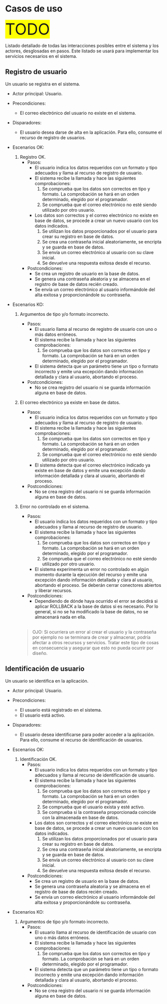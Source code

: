 # Casos de uso

<span style="background-color:yellow;font-size:50px;">TODO</span>

Listado detallado de todas las interacciones posibles entre el sistema y los actores, desglosadas en pasos. Este listado se usará para implementar los servicios necesarios en el sistema.

## Registro de usuario

Un usuario se registra en el sistema.

* Actor principal: Usuario.
* Precondiciones:
    * El correo electrónico del usuario no existe en el sistema.
* Disparadores:
    * El usuario desea darse de alta en la aplicación. Para ello, consume el recurso de registro de usuarios.
* Escenarios OK:
    1. Registro OK. 
        * Pasos:
            * El usuario indica los datos requeridos con un formato y tipo adecuados y llama al recurso de registro de usuario.
            * El sistema recibe la llamada y hace las siguientes comprobaciones:
                1. Se comprueba que los datos son correctos en tipo y formato. La comprobación se hará en un orden determinado, elegido por el programador.
                2. Se comprueba que el correo electrónico no esté siendo utilizado por otro usuario.
            * Los datos son correctos y el correo electrónico no existe en base de datos, se procede a crear un nuevo usuario con los datos indicados. 
                1. Se utilizan los datos proporcionados por el usuario para crear su registro en base de datos.
                2. Se crea una contraseña inicial aleatoriamente, se encripta y se guarda en base de datos.
                3. Se envía un correo electrónico al usuario con su clave inicial.
                4. Se devuelve una respuesta exitosa desde el recurso.
        * Postcondiciones:
            * Se crea un registro de usuario en la base de datos.
            * Se genera una contraseña aleatoria y se almacena en el registro de base de datos recién creado.
            * Se envía un correo electrónico al usuario informándole del alta exitosa y proporcionándole su contraseña.

* Escenarios KO:
    1. Argumentos de tipo y/o formato incorrecto. 
        * Pasos:
            * El usuario llama al recurso de registro de usuario con uno o más datos erróneos.
            * El sistema recibe la llamada y hace las siguientes comprobaciones:
                1. Se comprueba que los datos son correctos en tipo y formato. La comprobación se hará en un orden determinado, elegido por el programador.
            * El sistema detecta que un parámetro tiene un tipo o formato incorrecto y emite una excepción dando información detallada y clara al usuario, abortando el proceso.
        * Postcondiciones:
            * No se crea registro del usuario ni se guarda información alguna en base de datos.
    2. El correo electrónico ya existe en base de datos. 
        * Pasos:
            * El usuario indica los datos requeridos con un formato y tipo adecuados y llama al recurso de registro de usuario.
            * El sistema recibe la llamada y hace las siguientes comprobaciones:
                1. Se comprueba que los datos son correctos en tipo y formato. La comprobación se hará en un orden determinado, elegido por el programador.
                2. Se comprueba que el correo electrónico no esté siendo utilizado por otro usuario.
            * El sistema detecta que el correo electrónico indicado ya existe en base de datos y emite una excepción dando información detallada y clara al usuario, abortando el proceso.
        * Postcondiciones:
            * No se crea registro del usuario ni se guarda información alguna en base de datos.
    3. Error no controlado en el sistema.
        * Pasos:
            * El usuario indica los datos requeridos con un formato y tipo adecuados y llama al recurso de registro de usuario.
            * El sistema recibe la llamada y hace las siguientes comprobaciones:
                1. Se comprueba que los datos son correctos en tipo y formato. La comprobación se hará en un orden determinado, elegido por el programador.
                2. Se comprueba que el correo electrónico no esté siendo utilizado por otro usuario.
            * El sistema experimenta un error no controlado en algún momento durante la ejecución del recurso y emite una excepción dando información detallada y clara al usuario, abortando el proceso. Se deberán cerrar conectores abiertos y liberar recursos.
        * Postcondiciones:
            * Dependiendo de dónde haya ocurrido el error se decidirá si aplicar ROLLBACK a la base de datos si es necesario. Por lo general, si no se ha modificado la base de datos, no se almacenará nada en ella.

        <br>

        > OJO: Si ocurriera un error al crear el usuario y la contraseña por ejemplo no se terminara de crear y almacenar, podría afectar a otros recursos y servicios. Tratar este tipo de cosas en consecuencia y asegurar que esto no pueda ocurrir por diseño.

## Identificación de usuario

Un usuario se identifica en la aplicación.

* Actor principal: Usuario.
* Precondiciones:
    * El usuario está registrado en el sistema.
    * El usuario está activo.
* Disparadores:
    * El usuario desea identificarse para poder acceder a la aplicación. Para ello, consume el recurso de identificación de usuarios.
* Escenarios OK:
    1. Identificación OK. 
        * Pasos:
            * El usuario indica los datos requeridos con un formato y tipo adecuados y llama al recurso de identificación de usuario.
            * El sistema recibe la llamada y hace las siguientes comprobaciones:
                1. Se comprueba que los datos son correctos en tipo y formato. La comprobación se hará en un orden determinado, elegido por el programador.
                2. Se comprueba que el usuario exista y esté activo.
                3. Se comprueba si la contraseña proporcionada coincide con la almacenada en base de datos.
            * Los datos son correctos y el correo electrónico no existe en base de datos, se procede a crear un nuevo usuario con los datos indicados. 
                1. Se utilizan los datos proporcionados por el usuario para crear su registro en base de datos.
                2. Se crea una contraseña inicial aleatoriamente, se encripta y se guarda en base de datos.
                3. Se envía un correo electrónico al usuario con su clave inicial.
                4. Se devuelve una respuesta exitosa desde el recurso.
        * Postcondiciones:
            * Se crea un registro de usuario en la base de datos.
            * Se genera una contraseña aleatoria y se almacena en el registro de base de datos recién creado.
            * Se envía un correo electrónico al usuario informándole del alta exitosa y proporcionándole su contraseña.

* Escenarios KO:
    1. Argumentos de tipo y/o formato incorrecto. 
        * Pasos:
            * El usuario llama al recurso de identificación de usuario con uno o más datos erróneos.
            * El sistema recibe la llamada y hace las siguientes comprobaciones:
                1. Se comprueba que los datos son correctos en tipo y formato. La comprobación se hará en un orden determinado, elegido por el programador.
            * El sistema detecta que un parámetro tiene un tipo o formato incorrecto y emite una excepción dando información detallada y clara al usuario, abortando el proceso.
        * Postcondiciones:
            * No se crea registro del usuario ni se guarda información alguna en base de datos.